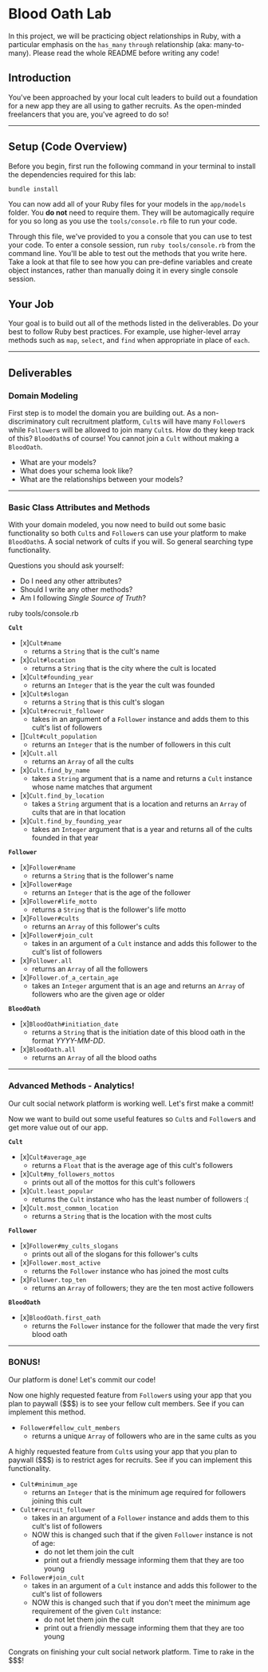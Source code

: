 Blood Oath Lab
==============

In this project, we will be practicing object relationships in Ruby, with a particular emphasis on the `has_many` `through` relationship (aka: many-to-many). Please read the whole README before writing any code!

## Introduction

You've been approached by your local cult leaders to build out a foundation for a new app they are all using to gather recruits. As the open-minded freelancers that you are, you've agreed to do so!

---

## Setup (Code Overview)

Before you begin, first run the following command in your terminal to install the dependencies required for this lab:

```sh
bundle install
```

You can now add all of your Ruby files for your models in the `app/models` folder. You **do not** need to require them. They will be automagically require for you so long as you use the `tools/console.rb` file to run your code.

Through this file, we've provided to you a console that you can use to test your code. To enter a console session, run `ruby tools/console.rb` from the command line. You'll be able to test out the methods that you write here. Take a look at that file to see how you can pre-define variables and create object instances, rather than manually doing it in every single console session.

## Your Job

Your goal is to build out all of the methods listed in the deliverables. Do your best to follow Ruby best practices. For example, use higher-level array methods such as `map`, `select`, and `find` when appropriate in place of `each`.

---

## Deliverables

### Domain Modeling

First step is to model the domain you are building out. As a non-discriminatory cult recruitment platform, `Cult`s will have many `Follower`s while `Follower`s will be allowed to join many `Cult`s. How do they keep track of this? `BloodOath`s of course! You cannot join a `Cult` without making a `BloodOath`.

* What are your models?
* What does your schema look like?
* What are the relationships between your models?

---

### Basic Class Attributes and Methods

With your domain modeled, you now need to build out some basic functionality so both `Cult`s and `Follower`s can use your platform to make `BloodOath`s. A social network of cults if you will. So general searching type functionality.

Questions you should ask yourself:

* Do I need any other attributes?
* Should I write any other methods?
* Am I following _Single Source of Truth_?

ruby tools/console.rb

**`Cult`**

* [x]`Cult#name`
  * returns a `String` that is the cult's name
* [x]`Cult#location`
  * returns a `String` that is the city where the cult is located
* [x]`Cult#founding_year`
  * returns an `Integer` that is the year the cult was founded
* [x]`Cult#slogan`
  * returns a `String` that is this cult's slogan
* [x]`Cult#recruit_follower`
  * takes in an argument of a `Follower` instance and adds them to this cult's list of followers
* []`Cult#cult_population`
  * returns an `Integer` that is the number of followers in this cult
* [x]`Cult.all`
  * returns an `Array` of all the cults
* [x]`Cult.find_by_name`
  * takes a `String` argument that is a name and returns a `Cult` instance whose name matches that argument
* [x]`Cult.find_by_location`
  * takes a `String` argument that is a location and returns an `Array` of cults that are in that location
* [x]`Cult.find_by_founding_year`
  * takes an `Integer` argument that is a year and returns all of the cults founded in that year

**`Follower`**

* [x]`Follower#name`
  * returns a `String` that is the follower's name
* [x]`Follower#age`
  * returns an `Integer` that is the age of the follower
* [x]`Follower#life_motto`
  * returns a `String` that is the follower's life motto
* [x]`Follower#cults`
  * returns an `Array` of this follower's cults
* [x]`Follower#join_cult`
  * takes in an argument of a `Cult` instance and adds this follower to the cult's list of followers
* [x]`Follower.all`
  * returns an `Array` of all the followers
* [x]`Follower.of_a_certain_age`
  * takes an `Integer` argument that is an age and returns an `Array` of followers who are the given age or older

**`BloodOath`**

* [x]`BloodOath#initiation_date`
  * returns a `String` that is the initiation date of this blood oath in the format _YYYY-MM-DD_.
* [x]`BloodOath.all`
  * returns an `Array` of all the blood oaths

---

### Advanced Methods - Analytics!

Our cult social network platform is working well. Let's first make a commit!

Now we want to build out some useful features so `Cult`s and `Follower`s and get more value out of our app.

**`Cult`**

* [x]`Cult#average_age`
  * returns a `Float` that is the average age of this cult's followers
* [x]`Cult#my_followers_mottos`
  * prints out all of the mottos for this cult's followers
* [x]`Cult.least_popular`
  * returns the `Cult` instance who has the least number of followers :(
* [x]`Cult.most_common_location`
  * returns a `String` that is the location with the most cults

**`Follower`**

* [x]`Follower#my_cults_slogans`
  * prints out all of the slogans for this follower's cults
* [x]`Follower.most_active`
  * returns the `Follower` instance who has joined the most cults
* [x]`Follower.top_ten`
  * returns an `Array` of followers; they are the ten most active followers

**`BloodOath`**

* [x]`BloodOath.first_oath`
  * returns the `Follower` instance for the follower that made the very first blood oath

---

### BONUS!

Our platform is done! Let's commit our code!

Now one highly requested feature from `Follower`s using your app that you plan to paywall ($$$) is to see your fellow cult members. See if you can implement this method.

* `Follower#fellow_cult_members`
  * returns a unique `Array` of followers who are in the same cults as you

A highly requested feature from `Cult`s using your app that you plan to paywall ($$$) is to restrict ages for recruits. See if you can implement this functionality.

* `Cult#minimum_age`
  * returns an `Integer` that is the minimum age required for followers joining this cult
* `Cult#recruit_follower`
  * takes in an argument of a `Follower` instance and adds them to this cult's list of followers
  * NOW this is changed such that if the given `Follower` instance is not of age:
    * do not let them join the cult
    * print out a friendly message informing them that they are too young
* `Follower#join_cult`
  * takes in an argument of a `Cult` instance and adds this follower to the cult's list of followers
  * NOW this is changed such that if you don't meet the minimum age requirement of the given `Cult` instance:
    * do not let them join the cult
    * print out a friendly message informing them that they are too young

Congrats on finishing your cult social network platform. Time to rake in the $$$!
